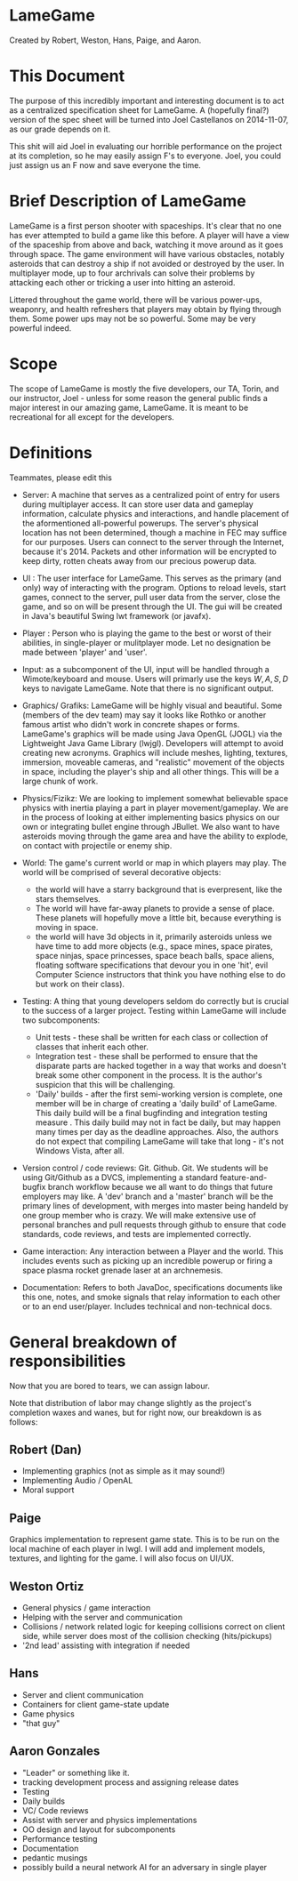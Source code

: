 # LameGame
Created by Robert, Weston, Hans, Paige, and Aaron.

# This Document
The purpose of this incredibly important and interesting document is to act as
a centralized specification sheet for LameGame. A (hopefully final?) version of
the spec sheet will be turned into Joel Castellanos on 2014-11-07, as our grade
depends on it.

This shit will aid Joel in evaluating our horrible performance on the project
at its completion, so he may easily assign F's to everyone. Joel, you could
just assign us an F now and save everyone the time.


# Brief Description of LameGame

LameGame is a first person shooter with spaceships. It's clear that no one has
ever attempted to build a game like this before. A player will have a view
of the spaceship from above and back, watching it move around as it goes
through space. The game environment will have various obstacles, notably
asteroids that can destroy a ship if not avoided or destroyed by the user. In
multiplayer mode, up to four archrivals can solve their problems by attacking
each other or tricking a user into hitting an asteroid.

Littered throughout the game world, there will be various power-ups, weaponry,
and health refreshers that players may obtain by flying through them. Some
power ups may not be so powerful. Some may be very powerful indeed.


# Scope
The scope of LameGame is mostly the five developers, our TA, Torin, and our
instructor, Joel - unless for some reason the general public finds a major
interest in our amazing game, LameGame. It is meant to be recreational for all
except for the developers.


# Definitions
Teammates, please edit this

* Server:
	A machine that serves as a centralized point of entry for users during
	multiplayer access. It can store user data and gameplay information,
	calculate physics and interactions, and handle placement of the
	aformentioned all-powerful powerups. The server's physical location has not
	been determined, though a machine in FEC may suffice for our purposes.
	Users can connect to the server through the Internet, because it's 2014.
	Packets and other information will be encrypted to keep dirty, rotten
	cheats away from our precious powerup data.

* UI :
	The user interface for LameGame. This serves as the primary (and only) way
	of interacting with the program. Options to reload levels, start games,
	connect to the server, pull user data from the server, close the game, and
	so on will be present through the UI. The gui will be created in Java's
	beautiful Swing lwt framework (or javafx).

* Player :
	Person who is playing the game to the best or worst of their abilities, in
	single-player or mulitplayer mode. Let no designation be made between
	'player' and 'user'.

* Input:
	as a subcomponent of the UI, input will be handled through a
	Wimote/keyboard and mouse. Users will primarly use the keys ${W,A,S,D}$
	keys to navigate LameGame. Note that there is no significant output.

* Graphics/ Grafiks:
	LameGame will be highly visual and beautiful. Some (members of the dev
	team) may say it looks like Rothko or another famous artist who
	didn't work in concrete shapes or forms. LameGame's graphics will be made
	using Java OpenGL (JOGL) via the Lightweight Java Game Library (lwjgl).
	Developers will attempt to avoid creating new acronyms. Graphics will
	include meshes, lighting, textures, immersion, moveable cameras, and
	"realistic" movement of the objects in space, including the player's ship
	and all other things. This will be a large chunk of work.

* Physics/Fizikz:
   We are looking to implement somewhat believable space physics with
   inertia playing a part in player movement/gameplay. We are in the process
   of looking at either implementing basics physics on our own or integrating
   bullet engine through JBullet. We also want to have asteroids moving through
   the game area and have the ability to explode, on contact with projectile or
   enemy ship.

* World:
	The game's current world or map in which players may play. The world will
	be comprised of several decorative objects:
	* the world will have a starry background that is everpresent, like the stars
		themselves.
	* The world will have far-away planets to provide a sense of place. These
		planets will hopefully move a little bit, because everything is moving in
		space.
	* the world will have 3d objects in it, primarily asteroids unless we have
		time to add more objects (e.g., space mines, space pirates, space
		ninjas, space princesses, space beach balls, space aliens,
		floating software specifications that devour you in one 'hit',
		evil Computer Science instructors that think you have nothing
		else to do but work on their class).

* Testing:
	A thing that young developers seldom do correctly but is crucial to the
	success of a larger project. Testing within LameGame will include two
	subcomponents:
	* Unit tests - these shall be written for each class or collection of
	classes that inherit each other.
	* Integration test - these shall be performed to ensure that the disparate
	parts are hacked together in a way that works and doesn't break some other
	component in the process. It is the author's suspicion that this will be
	challenging.
	* 'Daily' builds - after the first semi-working version is complete, one
	member will be in charge of creating a 'daily build' of LameGame. This
	daily build will be a final bugfinding and integration testing measure .
	This daily build may not in fact be daily, but may happen many times per
	day as the deadline approaches. Also, the authors do not expect that
	compiling LameGame will take that long - it's not Windows Vista, after all.

* Version control / code reviews:
	Git. Github. Git. We students will be using Git/Github as a DVCS,
	implementing a standard feature-and-bugfix branch workflow because we all
	want to do things that future employers may like. A 'dev' branch and a
	'master' branch will be the primary lines of development, with merges into
	master being handeld by one group member who is crazy. We will make
	extensive use of personal branches and pull requests through github to
	ensure that code standards, code reviews, and tests are implemented
	correctly.

* Game interaction:
	Any interaction between a Player and the world. This includes events such
	as picking up an incredible powerup or firing a space plasma rocket grenade
	laser at an archnemesis.

* Documentation:
	Refers to both JavaDoc, specifications documents like this one, notes, and
	smoke signals that relay information to each other or to an end
	user/player. Includes technical and non-technical docs.

# General breakdown of responsibilities
Now that you are bored to tears, we can assign labour.

Note that distribution of labor may change slightly as the project's
completion waxes and wanes, but for right now, our breakdown is as follows:

## Robert (Dan)
  * Implementing graphics (not as simple as it may sound!)
  * Implementing Audio / OpenAL
  * Moral support

## Paige
 Graphics implementation to represent game state. This is to be run on the
 local machine of each player in lwgl. I will add and implement models,
 textures, and lighting for the game. I will also focus on UI/UX.

## Weston Ortiz
  * General physics / game interaction
  * Helping with the server and communication
  * Collisions / network related logic for keeping collisions correct on client
	side, while server does most of the collision checking (hits/pickups)
  * '2nd lead' assisting with integration if needed

## Hans
  * Server and client communication
  * Containers for client game-state update
  * Game physics
  * "that guy"

## Aaron Gonzales
  * "Leader" or something like it.
  * tracking development process and assigning release dates
  * Testing
  * Daily builds
  * VC/ Code reviews
  * Assist with server and physics implementations
  * OO design and layout for subcomponents
  * Performance testing
  * Documentation
  * pedantic musings
  * possibly build a neural network AI for an adversary in single player
